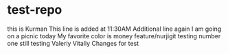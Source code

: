 # test-repo
this is Kurman
This line is added at 11:30AM
Additional line again
I am going on a picnic today
My favorite color is money
feature/nurjigit
testing number one 
still testing 
Valeriy 
Vitaliy
Changes for test


